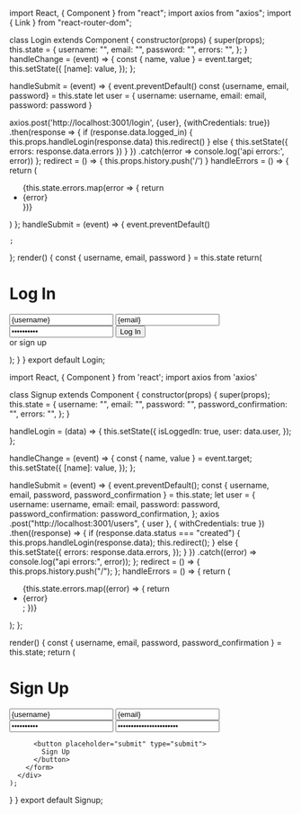 import React, { Component } from "react";
import axios from "axios";
import { Link } from "react-router-dom";


class Login extends Component {
  constructor(props) {
    super(props);
    this.state = {
      username: "",
      email: "",
      password: "",
      errors: "",
    };
  }
  handleChange = (event) => {
    const { name, value } = event.target;
    this.setState({
      [name]: value,
    });
  };
  
  handleSubmit = (event) => {
    event.preventDefault()
    const {username, email, password} = this.state
    let user = {
      username: username,
      email: email,
      password: password
    }
    
  axios.post('http://localhost:3001/login', {user}, {withCredentials: true})
    .then(response => {
      if (response.data.logged_in) {
        this.props.handleLogin(response.data)
        this.redirect()
      } else {
        this.setState({
          errors: response.data.errors
        })
      }
    })
    .catch(error => console.log('api errors:', error))
  };
redirect = () => {
    this.props.history.push('/')
  }
handleErrors = () => {
    return (
      <div>
        <ul>
        {this.state.errors.map(error => {
        return <li key={error}>{error}</li>
          })}
        </ul>
      </div>
    )
  };
  handleSubmit = (event) => {
    event.preventDefault()
    
    ;
  };
  render() {
    const { username, email, password } = this.state
    return(
      <div>
        <h1>Log In</h1>
        <form onSubmit={this.handleSubmit}>
          <input
            placeholder="username"
            type="text"
            name="username"
            value={username}
            onChange={this.handleChange}
          />
          <input
            placeholder="email"
            type="text"
            name="email"
            value={email}
            onChange={this.handleChange}
          />
          <input
            placeholder="password"
            type="password"
            name="password"
            value={password}
            onChange={this.handleChange}
          />
          <button placeholder="submit" type="submit">
            Log In
          </button>
          <div>
            or <Link to="/signup">sign up</Link>
          </div>
        </form>
      </div>
    );
  }
}
export default Login;


import React, { Component } from 'react';
import axios from 'axios'


class Signup extends Component {
  constructor(props) {
    super(props);
    this.state = {
      username: "",
      email: "",
      password: "",
      password_confirmation: "",
      errors: "",
    };
  }

  handleLogin = (data) => {
    this.setState({
      isLoggedIn: true,
      user: data.user,
    });
  };

  
  handleChange = (event) => {
    const { name, value } = event.target;
    this.setState({
      [name]: value,
    });
  };

  handleSubmit = (event) => {
    event.preventDefault();
    const { username, email, password, password_confirmation } = this.state;
    let user = {
      username: username,
      email: email,
      password: password,
      password_confirmation: password_confirmation,
    };
    axios
      .post("http://localhost:3001/users", { user }, { withCredentials: true })
      .then((response) => {
        if (response.data.status === "created") {
          this.props.handleLogin(response.data);
          this.redirect();
        } else {
          this.setState({
            errors: response.data.errors,
          });
        }
      })
      .catch((error) => console.log("api errors:", error));
  };
  redirect = () => {
    this.props.history.push("/");
  };
  handleErrors = () => {
    return (
      <div>
        <ul>
          {this.state.errors.map((error) => {
            return <li key={error}>{error}</li>;
          })}
        </ul>
      </div>
    );
  };

  render() {
    const { username, email, password, password_confirmation } = this.state;
    return (
      <div>
        <h1>Sign Up</h1>
        <form onSubmit={this.handleSubmit}>
          <input
            placeholder="username"
            type="text"
            name="username"
            value={username}
            onChange={this.handleChange}
          />
          <input
            placeholder="email"
            type="text"
            name="email"
            value={email}
            onChange={this.handleChange}
          />
          <input
            placeholder="password"
            type="password"
            name="password"
            value={password}
            onChange={this.handleChange}
          />
          <input
            placeholder="password confirmation"
            type="password"
            name="password_confirmation"
            value={password_confirmation}
            onChange={this.handleChange}
          />

          <button placeholder="submit" type="submit">
            Sign Up
          </button>
        </form>
      </div>
    );
  }
}
export default Signup;